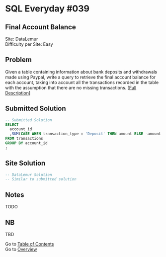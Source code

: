 # SQL Everyday \#039

## Final Account Balance

Site: DataLemur\
Difficulty per Site: Easy

## Problem

Given a table containing information about bank deposits and withdrawals made using Paypal, write a query to retrieve the final account balance for each account, taking into account all the transactions recorded in the table with the assumption that there are no missing transactions. [[Full Description](https://datalemur.com/questions/final-account-balance)]

## Submitted Solution

```sql
-- Submitted Solution
SELECT
  account_id
  ,SUM(CASE WHEN transaction_type = 'Deposit' THEN amount ELSE -amount END) AS final_balance
FROM transactions
GROUP BY account_id
;
```

## Site Solution

```sql
-- DataLemur Solution 
-- Similar to submitted solution
```

## Notes

TODO

## NB

TBD

Go to [Table of Contents](/README.md#contents)\
Go to [Overview](/README.md)
